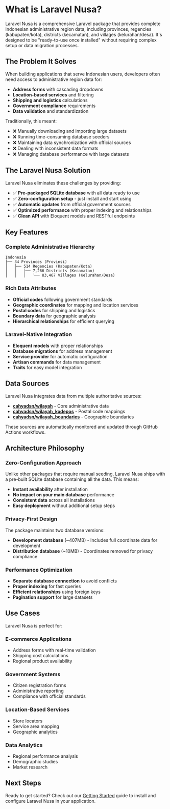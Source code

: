 # What is Laravel Nusa?

Laravel Nusa is a comprehensive Laravel package that provides complete Indonesian administrative region data, including provinces, regencies (kabupaten/kota), districts (kecamatan), and villages (kelurahan/desa). It's designed to be "ready-to-use once installed" without requiring complex setup or data migration processes.

## The Problem It Solves

When building applications that serve Indonesian users, developers often need access to administrative region data for:

- **Address forms** with cascading dropdowns
- **Location-based services** and filtering
- **Shipping and logistics** calculations
- **Government compliance** requirements
- **Data validation** and standardization

Traditionally, this meant:
- ❌ Manually downloading and importing large datasets
- ❌ Running time-consuming database seeders
- ❌ Maintaining data synchronization with official sources
- ❌ Dealing with inconsistent data formats
- ❌ Managing database performance with large datasets

## The Laravel Nusa Solution

Laravel Nusa eliminates these challenges by providing:

- ✅ **Pre-packaged SQLite database** with all data ready to use
- ✅ **Zero-configuration setup** - just install and start using
- ✅ **Automatic updates** from official government sources
- ✅ **Optimized performance** with proper indexing and relationships
- ✅ **Clean API** with Eloquent models and RESTful endpoints

## Key Features

### Complete Administrative Hierarchy

```
Indonesia
├── 34 Provinces (Provinsi)
│   ├── 514 Regencies (Kabupaten/Kota)
│   │   ├── 7,266 Districts (Kecamatan)
│   │   │   └── 83,467 Villages (Kelurahan/Desa)
```

### Rich Data Attributes

- **Official codes** following government standards
- **Geographic coordinates** for mapping and location services
- **Postal codes** for shipping and logistics
- **Boundary data** for geographic analysis
- **Hierarchical relationships** for efficient querying

### Laravel-Native Integration

- **Eloquent models** with proper relationships
- **Database migrations** for address management
- **Service provider** for automatic configuration
- **Artisan commands** for data management
- **Traits** for easy model integration

## Data Sources

Laravel Nusa integrates data from multiple authoritative sources:

- **[cahyadsn/wilayah](https://github.com/cahyadsn/wilayah)** - Core administrative data
- **[cahyadsn/wilayah_kodepos](https://github.com/cahyadsn/wilayah_kodepos)** - Postal code mappings
- **[cahyadsn/wilayah_boundaries](https://github.com/cahyadsn/wilayah_boundaries)** - Geographic boundaries

These sources are automatically monitored and updated through GitHub Actions workflows.

## Architecture Philosophy

### Zero-Configuration Approach

Unlike other packages that require manual seeding, Laravel Nusa ships with a pre-built SQLite database containing all the data. This means:

- **Instant availability** after installation
- **No impact on your main database** performance
- **Consistent data** across all installations
- **Easy deployment** without additional setup steps

### Privacy-First Design

The package maintains two database versions:

- **Development database** (~407MB) - Includes full coordinate data for development
- **Distribution database** (~10MB) - Coordinates removed for privacy compliance

### Performance Optimization

- **Separate database connection** to avoid conflicts
- **Proper indexing** for fast queries
- **Efficient relationships** using foreign keys
- **Pagination support** for large datasets

## Use Cases

Laravel Nusa is perfect for:

### E-commerce Applications
- Address forms with real-time validation
- Shipping cost calculations
- Regional product availability

### Government Systems
- Citizen registration forms
- Administrative reporting
- Compliance with official standards

### Location-Based Services
- Store locators
- Service area mapping
- Geographic analytics

### Data Analytics
- Regional performance analysis
- Demographic studies
- Market research

## Next Steps

Ready to get started? Check out our [Getting Started](/guide/getting-started) guide to install and configure Laravel Nusa in your application.
